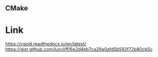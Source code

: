 ## CMake

# Link

https://cgold.readthedocs.io/en/latest/
https://gist.github.com/luncliff/6e2d4eb7ca29a0afd5b592f72b80cb5c

